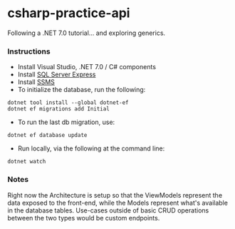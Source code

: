 # csharp-practice-api

Following a .NET 7.0 tutorial... and exploring generics.

### Instructions

- Install Visual Studio, .NET 7.0 / C# components
- Install [SQL Server Express](https://www.microsoft.com/en-us/sql-server/sql-server-downloads)
- Install [SSMS](https://learn.microsoft.com/en-us/sql/ssms/download-sql-server-management-studio-ssms?view=sql-server-ver16#download-ssms)
- To initialize the database, run the following:

```
dotnet tool install --global dotnet-ef
dotnet ef migrations add Initial
```

- To run the last db migration, use:
```
dotnet ef database update
```

- Run locally, via the following at the command line:

```
dotnet watch
```

### Notes

Right now the Architecture is setup so that the ViewModels represent the data exposed to the front-end, while the Models represent what's available in the database tables. Use-cases outside of basic CRUD operations between the two types would be custom endpoints.

